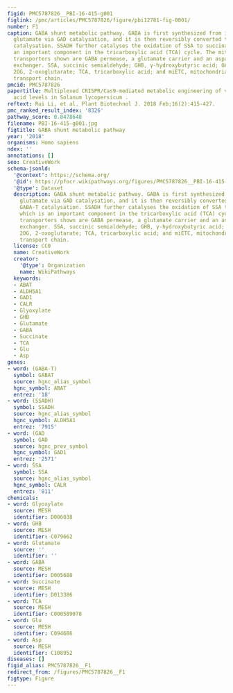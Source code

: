 ```yaml
---
figid: PMC5787826__PBI-16-415-g001
figlink: /pmc/articles/PMC5787826/figure/pbi12781-fig-0001/
number: F1
caption: GABA shunt metabolic pathway. GABA is first synthesized from its precursor
  glutamate via GAD catalysation, and it is then reversibly converted to SSA via GABA‐T
  catalysation. SSADH further catalyses the oxidation of SSA to succinate, which is
  an important component in the tricarboxylic acid (TCA) cycle. The mitochondrial
  transporters shown are GABA permease, a glutamate carrier and an aspartate–glutamate
  exchanger. SSA, succinic semialdehyde; GHB, γ‐hydroxybutyric acid; OAA, oxaloacetate;
  2OG, 2‐oxoglutarate; TCA, tricarboxylic acid; and miETC, mitochondrial electron
  transport chain.
pmcid: PMC5787826
papertitle: Multiplexed CRISPR/Cas9‐mediated metabolic engineering of γ‐aminobutyric
  acid levels in Solanum lycopersicum .
reftext: Rui Li, et al. Plant Biotechnol J. 2018 Feb;16(2):415-427.
pmc_ranked_result_index: '8326'
pathway_score: 0.8478648
filename: PBI-16-415-g001.jpg
figtitle: GABA shunt metabolic pathway
year: '2018'
organisms: Homo sapiens
ndex: ''
annotations: []
seo: CreativeWork
schema-jsonld:
  '@context': https://schema.org/
  '@id': https://pfocr.wikipathways.org/figures/PMC5787826__PBI-16-415-g001.html
  '@type': Dataset
  description: GABA shunt metabolic pathway. GABA is first synthesized from its precursor
    glutamate via GAD catalysation, and it is then reversibly converted to SSA via
    GABA‐T catalysation. SSADH further catalyses the oxidation of SSA to succinate,
    which is an important component in the tricarboxylic acid (TCA) cycle. The mitochondrial
    transporters shown are GABA permease, a glutamate carrier and an aspartate–glutamate
    exchanger. SSA, succinic semialdehyde; GHB, γ‐hydroxybutyric acid; OAA, oxaloacetate;
    2OG, 2‐oxoglutarate; TCA, tricarboxylic acid; and miETC, mitochondrial electron
    transport chain.
  license: CC0
  name: CreativeWork
  creator:
    '@type': Organization
    name: WikiPathways
  keywords:
  - ABAT
  - ALDH5A1
  - GAD1
  - CALR
  - Glyoxylate
  - GHB
  - Glutamate
  - GABA
  - Succinate
  - TCA
  - Glu
  - Asp
genes:
- word: (GABA-T)
  symbol: GABAT
  source: hgnc_alias_symbol
  hgnc_symbol: ABAT
  entrez: '18'
- word: (SSADH)
  symbol: SSADH
  source: hgnc_alias_symbol
  hgnc_symbol: ALDH5A1
  entrez: '7915'
- word: (GAD
  symbol: GAD
  source: hgnc_prev_symbol
  hgnc_symbol: GAD1
  entrez: '2571'
- word: ŠSA
  symbol: SSA
  source: hgnc_alias_symbol
  hgnc_symbol: CALR
  entrez: '811'
chemicals:
- word: Glyoxylate
  source: MESH
  identifier: D006038
- word: GHB
  source: MESH
  identifier: C079662
- word: Glutamate
  source: ''
  identifier: ''
- word: GABA
  source: MESH
  identifier: D005680
- word: Succinate
  source: MESH
  identifier: D013386
- word: TCA
  source: MESH
  identifier: C000589078
- word: Glu
  source: MESH
  identifier: C094686
- word: Asp
  source: MESH
  identifier: C108952
diseases: []
figid_alias: PMC5787826__F1
redirect_from: /figures/PMC5787826__F1
figtype: Figure
---
```


